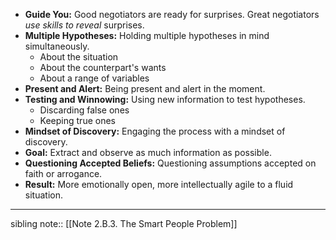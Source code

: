 - **Guide You:** Good negotiators are ready for surprises. Great negotiators _use skills to reveal_ surprises.
- **Multiple Hypotheses:** Holding multiple hypotheses in mind simultaneously.
	- About the situation
	- About the counterpart's wants
	- About a range of variables
- **Present and Alert:** Being present and alert in the moment.
- **Testing and Winnowing:** Using new information to test hypotheses.
	- Discarding false ones
	- Keeping true ones
- **Mindset of Discovery:** Engaging the process with a mindset of discovery.
- **Goal:** Extract and observe as much information as possible.
- **Questioning Accepted Beliefs:** Questioning assumptions accepted on faith or arrogance.
- **Result:** More emotionally open, more intellectually agile to a fluid situation.
---
sibling note:: [[Note 2.B.3. The Smart People Problem]]